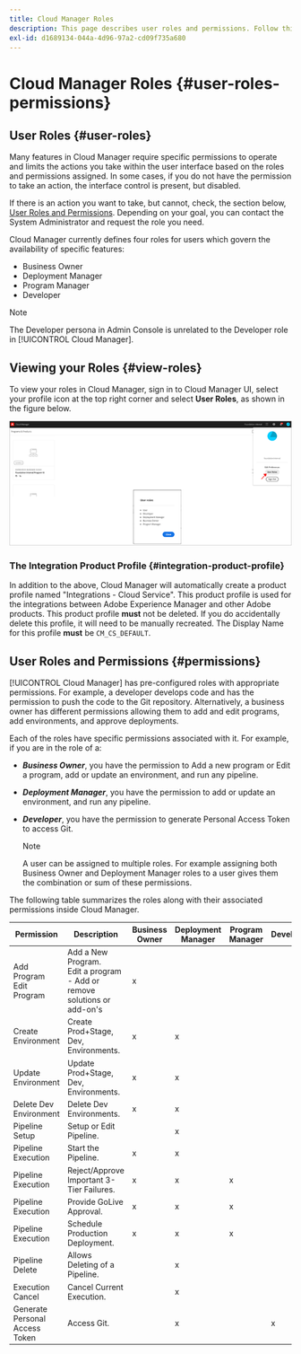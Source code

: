 ```yaml
---
title: Cloud Manager Roles
description: This page describes user roles and permissions. Follow this page to learn how to add users and assign them to Cloud Manager Roles.
exl-id: d1689134-044a-4d96-97a2-cd09f735a680
---
```

# Cloud Manager Roles {#user-roles-permissions}
 
## User Roles {#user-roles}

Many features in Cloud Manager require specific permissions to operate and limits the actions you take within the user interface based on the roles and permissions assigned. In some cases, if you do not have the permission to take an action, the interface control is present, but disabled.

If there is an action you want to take, but cannot, check, the section below, [User Roles and Permissions](#permissions). Depending on your goal, you can contact the System Administrator and request the role you need.

Cloud Manager currently defines four roles for users which govern the availability of specific features:

* Business Owner
* Deployment Manager
* Program Manager
* Developer

>[!NOTE]
>The Developer persona in Admin Console is unrelated to the Developer role in [!UICONTROL Cloud Manager].

## Viewing your Roles {#view-roles}

To view your roles in Cloud Manager, sign in to Cloud Manager UI, select your profile icon at the top right corner and select **User Roles**, as shown in the figure below.

![](/help/onboarding/what-is-required/assets/admin-console-9.png)

### The Integration Product Profile {#integration-product-profile}

In addition to the above, Cloud Manager will automatically create a product profile named "Integrations - Cloud Service". This product profile is used for the integrations between Adobe Experience Manager and other Adobe products. This product profile **must** not be deleted. If you do accidentally delete this profile, it will need to be manually recreated. The Display Name for this profile **must** be `CM_CS_DEFAULT`.


## User Roles and Permissions {#permissions}

[!UICONTROL Cloud Manager] has pre-configured roles with appropriate permissions. For example, a developer develops code and has the permission to push the code to the Git repository. Alternatively, a business owner has different permissions allowing them to add and edit programs, add environments, and approve deployments.

Each of the roles have specific permissions associated with it. For example, if you are in the role of a:

* ***Business Owner***, you have the permission to Add a new program or Edit a program, add or update an environment,  and run any pipeline.

* ***Deployment Manager***, you have the permission to add or update an environment, and run any pipeline. 

* ***Developer***, you have the permission to generate Personal Access Token to access Git.

    >[!NOTE]
    > A user can be assigned to multiple roles. For example assigning both Business Owner and Deployment Manager roles to a user gives them the combination or sum of these permissions.  


The following table summarizes the roles along with their associated permissions inside Cloud Manager.

|Permission|Description|Business Owner|Deployment Manager|Program Manager|Developer|
|--- |--- |--- |--- |--- |--- |
|Add Program<br>Edit Program|Add a New Program.<br>Edit a program - Add or remove solutions or add-on's|x||||
|Create Environment|Create Prod+Stage, Dev, Environments.|x|x|||
|Update Environment|Update Prod+Stage, Dev, Environments.|x|x|||
|Delete Dev Environment|Delete Dev Environments.|x|x|||
|Pipeline Setup|Setup or Edit Pipeline.||x|||
|Pipeline Execution|Start the Pipeline.|x|x|||
|Pipeline Execution|Reject/Approve Important 3-Tier Failures.|x|x|x||
|Pipeline Execution|Provide GoLive Approval.|x|x|x||
|Pipeline Execution|Schedule Production Deployment.|x|x|x||
|Pipeline Delete|Allows Deleting of a Pipeline.||x|||
|Execution Cancel|Cancel Current Execution.||x|||
|Generate Personal Access Token|Access Git.||x||x|
